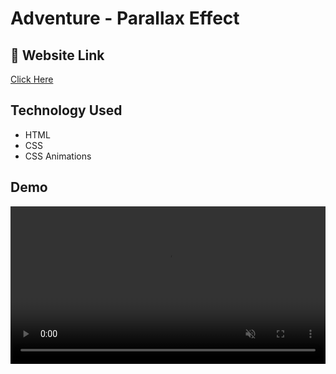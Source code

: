 # Adventure - Parallax Effect

## 🔗 Website Link
[ Click Here ](https://aman4uas.github.io/Adventure-Parallax-Effect/)

## Technology Used
- HTML
- CSS
- CSS Animations

## Demo
<video src="https://firebasestorage.googleapis.com/v0/b/github-resume-others.appspot.com/o/GitHub%2FAdventure-parallax.mp4?alt=media&token=3e3a6c45-0b0c-4540-ab37-43bc15372512" width="100%" controls muted autoplay >
